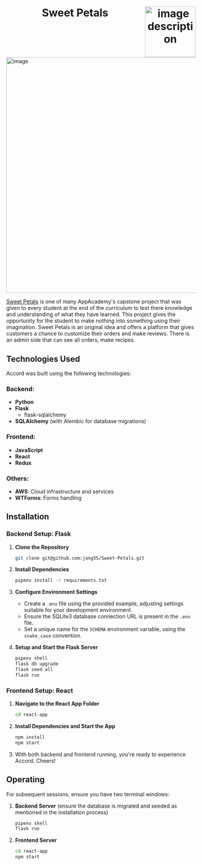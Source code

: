<h1 align="center">Sweet Petals <a href="https://sweet-petals.onrender.com/"><img align="right" src="https://i.imgur.com/QBeByit.png" alt="image description" height="135"></a></h1>


<img width="627" alt="image" src="https://github.com/jang55/Sweet-Petals/assets/95331968/2d4364bf-bcb3-4bea-b040-e0f5e5ca7d27">


[Sweet Petals](https://sweet-petals.onrender.com/) is one of many AppAcademy's capstone project that was given to every student at the end of the curriculum to test there knowledge and understanding of what they have learned. This project gives the opportunity for the student to make nothing into something using their imagination. Sweet Petals is an original idea and offers a platform that gives customers a chance to customize their orders and make reviews. There is an admin side that can see all orders, make recipes.


## Technologies Used
Accord was built using the following technologies:

### Backend:
- **Python**
- **Flask**
  - flask-sqlalchemy
- **SQLAlchemy** (with Alembic for database migrations)

### Frontend:
- **JavaScript**
- **React**
- **Redux**

### Others:
- **AWS**: Cloud infrastructure and services
- **WTForms**: Forms handling


## Installation

### Backend Setup: Flask

1. **Clone the Repository**
    ```bash
    git clone git@github.com:jang55/Sweet-Petals.git
    ```

2. **Install Dependencies**
    ```bash
    pipenv install -r requirements.txt
    ```

3. **Configure Environment Settings**
    - Create a `.env` file using the provided example, adjusting settings suitable for your development environment.
    - Ensure the SQLite3 database connection URL is present in the `.env` file.
    - Set a unique name for the `SCHEMA` environment variable, using the `snake_case` convention.

4. **Setup and Start the Flask Server**
    ```bash
    pipenv shell
    flask db upgrade
    flask seed all
    flask run
    ```

### Frontend Setup: React

1. **Navigate to the React App Folder**
    ```bash
    cd react-app
    ```

2. **Install Dependencies and Start the App**
    ```bash
    npm install
    npm start
    ```

3. With both backend and frontend running, you're ready to experience Accord. Cheers!

## Operating

For subsequent sessions, ensure you have two terminal windows:

1. **Backend Server** (ensure the database is migrated and seeded as mentioned in the installation process)
    ```bash
    pipenv shell
    flask run
    ```

2. **Frontend Server**
    ```bash
    cd react-app
    npm start
    ```

